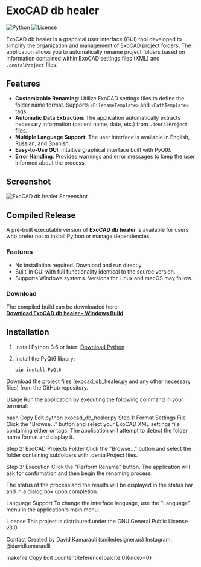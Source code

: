 # ExoCAD db healer

![Python](https://img.shields.io/badge/Python-3.6+-blue.svg) ![License](https://img.shields.io/badge/License-GPLv3-blue.svg)

ExoCAD db healer is a graphical user interface (GUI) tool developed to simplify the organization and management of ExoCAD project folders. The application allows you to automatically rename project folders based on information contained within ExoCAD settings files (XML) and `.dentalProject` files.

## Features

- **Customizable Renaming**: Utilize ExoCAD settings files to define the folder name format. Supports `<FilenameTemplate>` and `<PathTemplate>` tags.
- **Automatic Data Extraction**: The application automatically extracts necessary information (patient name, date, etc.) from `.dentalProject` files.
- **Multiple Language Support**: The user interface is available in English, Russian, and Spanish.
- **Easy-to-Use GUI**: Intuitive graphical interface built with PyQt6.
- **Error Handling**: Provides warnings and error messages to keep the user informed about the process.

## Screenshot

![ExoCAD db healer Screenshot](https://i.ibb.co/Wvq4Dwh0/Screenshot-2025-04-15-094004.png)


## Compiled Release

A pre-built executable version of **ExoCAD db healer** is available for users who prefer not to install Python or manage dependencies.

### Features

- No installation required. Download and run directly.
- Built-in GUI with full functionality identical to the source version.
- Supports Windows systems. Versions for Linux and macOS may follow.

### Download

The compiled build can be downloaded here:  
**[Download ExoCAD db healer - Windows Build](https://github.com/zer0ltrnce/exodbhealer/releases/tag/exocaddbhealer)**

## Installation

1. Install Python 3.6 or later: [Download Python](https://www.python.org/downloads/)
2. Install the PyQt6 library:

   ```bash
   pip install PyQt6
Download the project files (exocad_db_healer.py and any other necessary files) from the GitHub repository.

Usage
Run the application by executing the following command in your terminal:

bash
Copy
Edit
python exocad_db_healer.py
Step 1: Format Settings File
Click the "Browse..." button and select your ExoCAD XML settings file containing either <FilenameTemplate> or <PathTemplate> tags. The application will attempt to detect the folder name format and display it.

Step 2: ExoCAD Projects Folder
Click the "Browse..." button and select the folder containing subfolders with .dentalProject files.

Step 3: Execution
Click the "Perform Rename" button. The application will ask for confirmation and then begin the renaming process.

The status of the process and the results will be displayed in the status bar and in a dialog box upon completion.

Language Support
To change the interface language, use the "Language" menu in the application's main menu.

License
This project is distributed under the GNU General Public License v3.0.

Contact
Created by David Kamarauli (smiledesigner.us)
Instagram: @davidkamaraulli

makefile
Copy
Edit
::contentReference[oaicite:0]{index=0}
 
